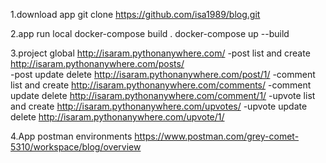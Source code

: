 1.download app
git clone https://github.com/isa1989/blog.git

2.app run local 
docker-compose build .
docker-compose up --build

3.project global 
http://isaram.pythonanywhere.com/
-post list and create http://isaram.pythonanywhere.com/posts/                                                                                               
-post update delete http://isaram.pythonanywhere.com/post/1/
-comment list and create http://isaram.pythonanywhere.com/comments/
-comment update delete http://isaram.pythonanywhere.com/comment/1/
-upvote list and create http://isaram.pythonanywhere.com/upvotes/
-upvote update delete http://isaram.pythonanywhere.com/upvote/1/

4.App postman environments
https://www.postman.com/grey-comet-5310/workspace/blog/overview
